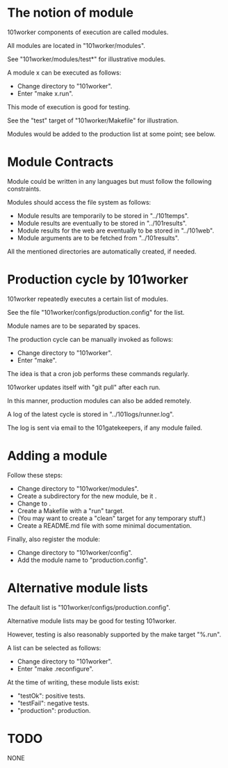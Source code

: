 # The notion of module

101worker components of execution are called modules.

All modules are located in "101worker/modules".

See "101worker/modules/test*" for illustrative modules.

A module x can be executed as follows:

* Change directory to "101worker".
* Enter "make x.run".

This mode of execution is good for testing.

See the "test" target of "101worker/Makefile" for illustration.

Modules would be added to the production list at some point; see below.

# Module Contracts

Module could be written in any languages  but must follow the following
constraints.

Modules should access the file system as follows:

* Module results are temporarily to be stored in "../101temps".
* Module results are eventually to be stored in "../101results".
* Module results for the web are eventually to be stored in "../101web".
* Module arguments are to be fetched from "../101results".

All the mentioned directories are automatically created, if needed.


# Production cycle by 101worker

101worker repeatedly executes a certain list of modules.

See the file "101worker/configs/production.config" for the list.

Module names are to be separated by spaces.

The production cycle can be manually invoked as follows:

* Change directory to "101worker".
* Enter "make".

The idea is that a cron job performs these commands regularly.

101worker updates itself with "git pull" after each run.

In this manner, production modules can also be added remotely.

A log of the latest cycle is stored in "../101logs/runner.log".

The log is sent via email to the 101gatekeepers, if any module failed.


# Adding a module

Follow these steps:

* Change directory to "101worker/modules".
* Create a subdirectory for the new module, be it <x>.
* Change to <x>.
* Create a Makefile with a "run" target.
* (You may want to create a "clean" target for any temporary stuff.)
* Create a README.md file with some minimal documentation.

Finally, also register the module:

* Change directory to "101worker/config".
* Add the module name to "production.config".


# Alternative module lists

The default list is "101worker/configs/production.config".

Alternative module lists may be good for testing 101worker.

However, testing is also reasonably supported by the make target "%.run".

A list <x> can be selected as follows:

* Change directory to "101worker".
* Enter "make <x>.reconfigure".

At the time of writing, these module lists <x> exist:

* "testOk": positive tests.
* "testFail": negative tests.
* "production": production.


# TODO

NONE
